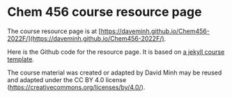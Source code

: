 # Chem 456 course resource page

The course resource page is at [https://daveminh.github.io/Chem456-2022F/](https://daveminh.github.io/Chem456-2022F/).

Here is the Github code for the resource page. It is based on [a jekyll course template](https://github.com/kazemnejad/jekyll-course-website-template).

The course material was created or adapted by David Minh may be reused and adapted under the CC BY 4.0 license (https://creativecommons.org/licenses/by/4.0/).
